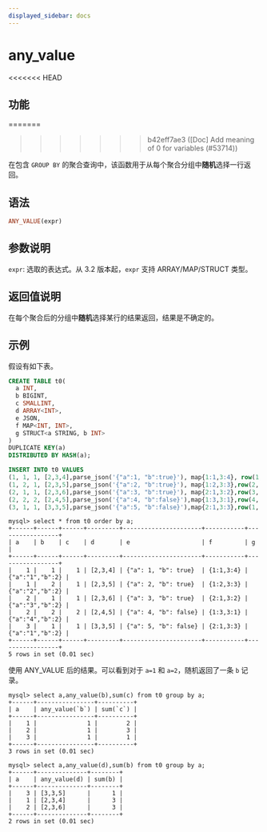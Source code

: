 ```yaml
---
displayed_sidebar: docs
---
```


# any_value

<<<<<<< HEAD
## 功能
=======

>>>>>>> b42eff7ae3 ([Doc] Add meaning of 0 for variables (#53714))

在包含 `GROUP BY` 的聚合查询中，该函数用于从每个聚合分组中**随机**选择一行返回。

## 语法

```Haskell
ANY_VALUE(expr)
```

## 参数说明

`expr`: 选取的表达式。从 3.2 版本起，`expr` 支持 ARRAY/MAP/STRUCT 类型。

## 返回值说明

在每个聚合后的分组中**随机**选择某行的结果返回，结果是不确定的。

## 示例

假设有如下表。

```sql
CREATE TABLE t0(
  a INT,
  b BIGINT,
  c SMALLINT,
  d ARRAY<INT>,
  e JSON,
  f MAP<INT, INT>,
  g STRUCT<a STRING, b INT>
)
DUPLICATE KEY(a)
DISTRIBUTED BY HASH(a);

INSERT INTO t0 VALUES
(1, 1, 1, [2,3,4],parse_json('{"a":1, "b":true}'), map{1:1,3:4}, row(1, 2)),
(1, 2, 1, [2,3,5],parse_json('{"a":2, "b":true}'), map{1:2,3:3},row(2, 2)),
(2, 1, 1, [2,3,6],parse_json('{"a":3, "b":true}'), map{2:1,3:2},row(3, 2)),
(2, 2, 2, [2,4,5],parse_json('{"a":4, "b":false}'),map{1:3,3:1},row(4, 2)),
(3, 1, 1, [3,3,5],parse_json('{"a":5, "b":false}'),map{2:1,3:3},row(1, 2));
```

```plain text
mysql> select * from t0 order by a;
+------+------+------+---------+----------------------+-----------+-----------------+
| a    | b    | c    | d       | e                    | f         | g               |
+------+------+------+---------+----------------------+-----------+-----------------+
|    1 |    1 |    1 | [2,3,4] | {"a": 1, "b": true}  | {1:1,3:4} | {"a":"1","b":2} |
|    1 |    2 |    1 | [2,3,5] | {"a": 2, "b": true}  | {1:2,3:3} | {"a":"2","b":2} |
|    2 |    1 |    1 | [2,3,6] | {"a": 3, "b": true}  | {2:1,3:2} | {"a":"3","b":2} |
|    2 |    2 |    2 | [2,4,5] | {"a": 4, "b": false} | {1:3,3:1} | {"a":"4","b":2} |
|    3 |    1 |    1 | [3,3,5] | {"a": 5, "b": false} | {2:1,3:3} | {"a":"1","b":2} |
+------+------+------+---------+----------------------+-----------+-----------------+
5 rows in set (0.01 sec)
```

使用 ANY_VALUE 后的结果。可以看到对于 `a=1` 和 `a=2`，随机返回了一条 `b` 记录。

```plain text
mysql> select a,any_value(b),sum(c) from t0 group by a;
+------+----------------+----------+
| a    | any_value(`b`) | sum(`c`) |
+------+----------------+----------+
|    1 |              1 |        2 |
|    2 |              1 |        3 |
|    3 |              1 |        1 |
+------+----------------+----------+
3 rows in set (0.01 sec)

mysql> select a,any_value(d),sum(b) from t0 group by a;
+------+--------------+--------+
| a    | any_value(d) | sum(b) |
+------+--------------+--------+
|    3 | [3,3,5]      |      1 |
|    1 | [2,3,4]      |      3 |
|    2 | [2,3,6]      |      3 |
+------+--------------+--------+
2 rows in set (0.01 sec)
```
